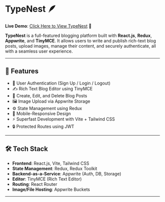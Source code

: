 # TypeNest 🪶

**Live Demo**: [Click Here to View TypeNest](https://blog-platform-using-react.vercel.app/) 🚀

**TypeNest** is a full-featured blogging platform built with **React.js**, **Redux**, **Appwrite**, and **TinyMCE**. It allows users to write and publish rich-text blog posts, upload images, manage their content, and securely authenticate, all with a seamless user experience.

---

## 🚀 Features

- 🔐 User Authentication (Sign Up / Login / Logout)
- ✍️ Rich Text Blog Editor using TinyMCE
- 📝 Create, Edit, and Delete Blog Posts
- 🖼️ Image Upload via Appwrite Storage
- ⚙️ State Management using Redux
- 📱 Mobile-Responsive Design
- ⚡ Superfast Development with Vite + Tailwind CSS
- 🔒 Protected Routes using JWT

---

## 🛠️ Tech Stack

- **Frontend**: React.js, Vite, Tailwind CSS
- **State Management**: Redux, Redux Toolkit
- **Backend-as-a-Service**: Appwrite (Auth, DB, Storage)
- **Editor**: TinyMCE (Rich Text Editor)
- **Routing**: React Router
- **Image/File Hosting**: Appwrite Buckets

---



